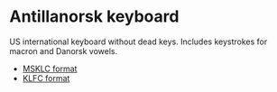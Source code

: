 # Antillanorsk keyboard

US international keyboard without dead keys. Includes keystrokes for macron and Danorsk vowels.

- [MSKLC format](kbdno029/kbdno029.klc)
- [KLFC format](kbdno029/kbdno029.json)
